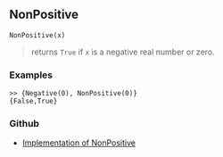 ## NonPositive

```
NonPositive(x)  
```

> returns `True` if `x` is a negative real number or zero.
	
### Examples
 
```
>> {Negative(0), NonPositive(0)}
{False,True}
```

### Github

* [Implementation of NonPositive](https://github.com/axkr/symja_android_library/blob/master/symja_android_library/matheclipse-core/src/main/java/org/matheclipse/core/builtin/BooleanFunctions.java#L3172) 
